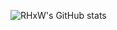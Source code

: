 <!-- [![RHxW's github stats](https://github-readme-stats.vercel.app/api?username=RHxW&show_icons=true&icon_color=fedcba&text_color=abcdef&bg_color=222222&hide_title=true)](https://github.com/RHxW/github-readme-stats) -->

![RHxW's GitHub stats](https://github-readme-stats.vercel.app/api?username=RHxW&show_icons=true&icon_color=fedcba&hide_title=true&bg_color=30,e96443,904e95&title_color=fff&text_color=fff)

<!-- [![Top Langs](https://github-readme-stats.vercel.app/api/top-langs/?username=rhxw&layout=compact&&bg_color=30,e96443,904e95&title_color=fff&text_color=fff)] -->

